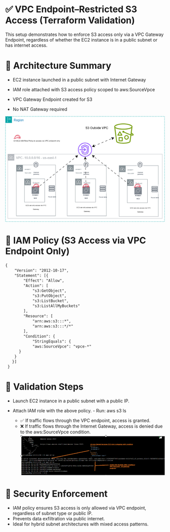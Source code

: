 # ✅ VPC Endpoint–Restricted S3 Access (Terraform Validation)
This setup demonstrates how to enforce S3 access only via a VPC Gateway Endpoint, regardless of whether the EC2 instance is in a public subnet or has internet access.
# 🔧 Architecture Summary
   - EC2 instance launched in a public subnet with Internet Gateway
   - IAM role attached with S3 access policy scoped to aws:SourceVpce
   - VPC Gateway Endpoint created for S3
     
   - No NAT Gateway required
     
   ![Architecture Summary](VPC-enpoint.png)
# 📜 IAM Policy (S3 Access via VPC Endpoint Only)
	{
		"Version": "2012-10-17",
		"Statement": [{
			"Effect": "Allow",
			"Action": [
				"s3:GetObject",
				"s3:PutObject",
				"s3:ListBucket",
				"s3:ListAllMyBuckets"
			],
			"Resource": [
				"arn:aws:s3:::*",
				"arn:aws:s3:::*/*"
			],
			"Condition": {
				"StringEquals": {
				"aws:SourceVpce": "vpce-*"
          }
        }
       }]
     }


# 🧪 Validation Steps
   - Launch EC2 instance in a public subnet with a public IP.
   - Attach IAM role with the above policy.
    - Run:
       aws s3 ls 
     
	 - ✅ If traffic flows through the VPC endpoint, access is granted.
     - ❌ If traffic flows through the Internet Gateway, access is denied due to the aws:SourceVpce condition.
     ![Validation Steps](EC2.png)
 
# 🔐 Security Enforcement
   - IAM policy ensures S3 access is only allowed via VPC endpoint, regardless of subnet type or public IP.
   - Prevents data exfiltration via public internet.
   - Ideal for hybrid subnet architectures with mixed access patterns.


